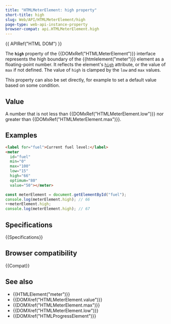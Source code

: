```yaml
---
title: "HTMLMeterElement: high property"
short-title: high
slug: Web/API/HTMLMeterElement/high
page-type: web-api-instance-property
browser-compat: api.HTMLMeterElement.high
---
```


{{ APIRef("HTML DOM") }}

The **`high`** property of the {{DOMxRef("HTMLMeterElement")}} interface represents the high boundary of the {{htmlelement("meter")}} element as a floating-point number. It reflects the element's [`high`](/en-US/docs/Web/HTML/Reference/Element/meter#high) attribute, or the value of `max` if not defined. The value of `high` is clamped by the `low` and `max` values.

This property can also be set directly, for example to set a default value based on some condition.

## Value

A number that is not less than {{DOMxRef("HTMLMeterElement.low")}} nor greater than {{DOMxRef("HTMLMeterElement.max")}}.

## Examples

```html
<label for="fuel">Current fuel level:</label>
<meter
  id="fuel"
  min="0"
  max="100"
  low="15"
  high="66"
  optimum="80"
  value="50"></meter>
```

```js
const meterElement = document.getElementById("fuel");
console.log(meterElement.high); // 66
++meterElement.high;
console.log(meterElement.high); // 67
```

## Specifications

{{Specifications}}

## Browser compatibility

{{Compat}}

## See also

- {{HTMLElement("meter")}}
- {{DOMXref("HTMLMeterElement.value")}}
- {{DOMXref("HTMLMeterElement.max")}}
- {{DOMXref("HTMLMeterElement.low")}}
- {{DOMXref("HTMLProgressElement")}}
